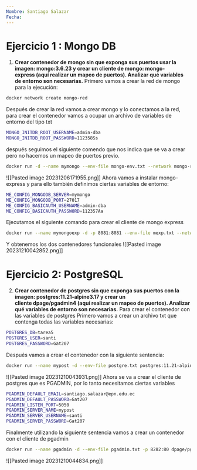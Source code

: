 ```yaml
---
Nombre: Santiago Salazar
Fecha:
---
```


# Ejercicio 1 : Mongo DB
1.  **Crear contenedor de mongo sin que exponga sus puertos usar la imagen: mongo:3.6.23 y crear un cliente de mongo: mongo-express (aquí realizar un mapeo de puertos). Analizar qué variables de entorno son necesarias.**
Primero vamos a crear la red de mongo para la ejecución:
```bash
docker network create mongo-red
```
Después de crear la red vamos a crear mongo y lo conectamos a la red, para crear el contenedor vamos a ocupar un archivo de variables de entorno del tipo txt
```bash
MONGO_INITDB_ROOT_USERNAME=admin-dba
MONGO_INITDB_ROOT_PASSWORD=112358Ss
```
después seguimos el siguiente comendo que nos indica que se va a crear pero no hacemos un mapeo de puertos previo.
```bash
docker run -d --name mymongo --env-file mongo-env.txt --network mongo-red mongo:3.6.23
```
![[Pasted image 20231206171955.png]]
Ahora vamos a instalar mongo-express y para ello también definimos ciertas variables de entorno:
```bash
ME_CONFIG_MONGODB_SERVER=mymongo
ME_CONFIG_MONGODB_PORT=27017
ME_CONFIG_BASICAUTH_USERNAME=admin-dba
ME_CONFIG_BASICAUTH_PASSWORD=112357Aa
```
Ejecutamos el siguiente comando para crear el cliente de mongo express
```bash
docker run --name mymongoexp -d -p 8081:8081 --env-file mexp.txt --network mongo-red mongo-express    
```
Y obtenemos los dos contenedores funcionales
![[Pasted image 20231210042852.png]]
# Ejercicio 2: PostgreSQL
2. **Crear contenedor de postgres sin que exponga sus puertos con la imagen: postgres:11.21-alpine3.17 y crear un cliente dpage/pgadmin4 **(aquí realizar un mapeo de puertos)**. Analizar qué variables de entorno son necesarias.**
Para crear el contenedor con las variables de postgres Primero vamos a crear un archivo txt que contenga todas las variables necesarias:
```bash
POSTGRES_DB=tarea5
POSTGRES_USER=santi
POSTGRES_PASSWORD=Gat207
```

Después vamos a crear el contenedor con la siguiente sentencia:
```bash
docker run --name mypost -d --env-file postgre.txt postgres:11.21-alpine3.17  
```
![[Pasted image 20231210043931.png]]
Ahora se va a crear el cliente de postgres que es PGADMIN, por lo tanto necesitamos ciertas variables
```bash
PGADMIN_DEFAULT_EMAIL=santiago.salazar@epn.edu.ec
PGADMIN_DEFAULT_PASSWORD=Gat207
PGADMIN_LISTEN_PORT=5050
PGADMIN_SERVER_NAME=mypost
PGADMIN_SERVER_USERNAME=santi
PGADMIN_SERVER_PASSWORD=Gat207
```
Finalmente utilizando la siguiente sentencia vamos a  crear un contenedor con el cliente de pgadmin
```bash
docker run --name pgadmin -d --env-file pgadmin.txt -p 8282:80 dpage/pgadmin4
```
![[Pasted image 20231210044834.png]]